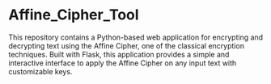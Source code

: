 # Affine_Cipher_Tool
This repository contains a Python-based web application for encrypting and decrypting text using the Affine Cipher, one of the classical encryption techniques. Built with Flask, this application provides a simple and interactive interface to apply the Affine Cipher on any input text with customizable keys.
